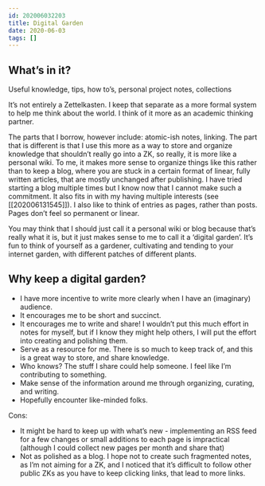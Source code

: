 ```yaml
---
id: 202006032203
title: Digital Garden
date: 2020-06-03
tags: []
---
```


## What’s in it?
Useful knowledge, tips, how to’s, personal project notes, collections

It’s not entirely a Zettelkasten. I keep that separate as a more formal system to help me think about the world. I think of it more as an academic thinking partner.

The parts that I borrow, however include: atomic-ish notes, linking.
The part that is different is that I use this more as a way to store and organize knowledge that shouldn’t really go into a ZK, so really, it is more like a personal wiki.
To me, it makes more sense to organize things like this rather than to keep a blog, where you are stuck in a certain format of linear, fully written articles, that are mostly unchanged after publishing. I have tried starting a blog  multiple times but I know now that I cannot make such a commitment. It also fits in with my having multiple interests (see [[202006131545]]). I also like to think of entries as pages, rather than posts. Pages don’t feel so permanent or linear.

You may think that I should just call it a personal wiki or blog because that’s really what it is, but it just makes sense to me to call it a ‘digital garden’. It’s fun to think of yourself as a gardener, cultivating and tending to your internet garden, with different patches of different plants. 

## Why keep a digital garden?

- I have more incentive to write more clearly when I have an (imaginary) audience. 
- It encourages me to be short and succinct.
- It encourages me to write and share! I wouldn’t put this much effort in notes for myself, but if I know they might help others, I will put the effort into creating and polishing them.
- Serve as a resource for me. There is so much to keep track of, and this is a great way to store, and share knowledge.
- Who knows? The stuff I share could help someone. I feel like I’m contributing to something.
- Make sense of the information around me through organizing, curating, and writing.
- Hopefully encounter like-minded folks. 

Cons:
- It might be hard to keep up with what’s new - implementing an RSS feed for a few changes or small additions to each page is impractical (although I could collect new pages per month and share that)
- Not as polished as a blog. I hope not to create such fragmented notes, as I’m not aiming for a ZK, and I noticed that it’s difficult to follow other public ZKs as you have to keep clicking links, that lead to more links.

